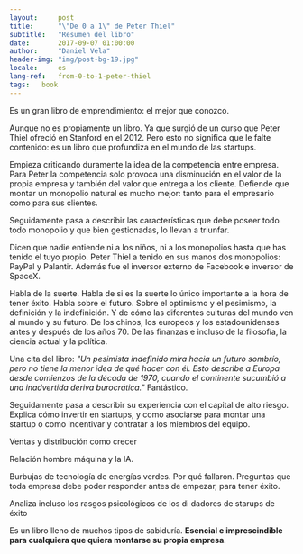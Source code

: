 ```yaml
---
layout:     post
title:      "\"De 0 a 1\" de Peter Thiel"
subtitle:   "Resumen del libro"
date:       2017-09-07 01:00:00
author:     "Daniel Vela"
header-img: "img/post-bg-19.jpg"
locale:     es
lang-ref:   from-0-to-1-peter-thiel
tags:   book
---
```


Es un gran libro de emprendimiento: el mejor que conozco.

Aunque no es propiamente un libro. Ya que surgió de un curso que Peter Thiel ofreció en Stanford en el 2012. Pero esto no significa que le falte contenido: es un libro que profundiza en el mundo de las startups.

Empieza criticando duramente la idea de la competencia entre empresa. Para Peter la competencia solo provoca una disminución en el valor de la propia empresa y también del valor que entrega a los cliente. Defiende que montar un monopolio natural es mucho mejor: tanto para el empresario como para sus clientes.

Seguidamente pasa a describir las características que debe poseer todo todo monopolio y que bien gestionadas, lo llevan a triunfar.

Dicen que nadie entiende ni a los niños, ni a los monopolios hasta que has tenido el tuyo propio. Peter Thiel a tenido en sus manos dos monopolios: PayPal y Palantir. Además fue el inversor externo de Facebook e inversor de SpaceX.

Habla de la suerte. Habla de si es la suerte lo único importante a la hora de tener éxito. Habla sobre el futuro. Sobre el optimismo y el pesimismo, la definición y la indefinición. Y de cómo las diferentes culturas del mundo ven al mundo y su futuro. De los chinos, los europeos y los estadounidenses antes y después de los años 70. De las finanzas e incluso de la filosofía, la ciencia actual y la política.

Una cita del libro: _"Un pesimista indefinido mira hacia un futuro sombrío, pero no tiene la menor idea de qué hacer con él. Esto describe a Europa desde comienzos de la década de 1970, cuando el continente sucumbió a una inadvertida deriva burocrática."_ Fantástico.


Seguidamente pasa a describir su experiencia con el capital de alto riesgo. Explica cómo invertir en startups, y como asociarse para montar una startup o como incentivar y contratar a los miembros del equipo.

Ventas y distribución como crecer

Relación hombre máquina y la IA.

Burbujas de tecnología de energías verdes. Por qué fallaron. Preguntas que toda empresa debe poder responder antes de empezar, para tener éxito.

Analiza incluso los rasgos psicológicos de los di dadores de starups de éxito 

Es un libro lleno de muchos tipos de sabiduría. **Esencial e imprescindible para cualquiera que quiera montarse su propia empresa**.
